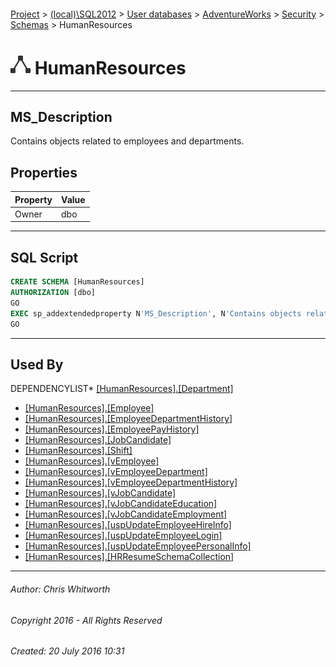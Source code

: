 #### 

[Project](../../../../../index.md) > [(local)\\SQL2012](../../../../index.md) > [User databases](../../../index.md) > [AdventureWorks](../../index.md) > [Security](../index.md) > [Schemas](Schemas.md) > HumanResources

# ![Schemas](../../../../../Images/Schema32.png) HumanResources

---

## <a name="#description"></a>MS_Description

Contains objects related to employees and departments.

## <a name="#properties"></a>Properties

| Property | Value |
|---|---|
| Owner | dbo |


---

## <a name="#sqlscript"></a>SQL Script

```sql
CREATE SCHEMA [HumanResources]
AUTHORIZATION [dbo]
GO
EXEC sp_addextendedproperty N'MS_Description', N'Contains objects related to employees and departments.', 'SCHEMA', N'HumanResources', NULL, NULL, NULL, NULL
GO

```


---

## <a name="#usedby"></a>Used By

DEPENDENCYLIST* [[HumanResources].[Department]](../../Tables/Department.md)
* [[HumanResources].[Employee]](../../Tables/Employee.md)
* [[HumanResources].[EmployeeDepartmentHistory]](../../Tables/EmployeeDepartmentHistory.md)
* [[HumanResources].[EmployeePayHistory]](../../Tables/EmployeePayHistory.md)
* [[HumanResources].[JobCandidate]](../../Tables/JobCandidate.md)
* [[HumanResources].[Shift]](../../Tables/Shift.md)
* [[HumanResources].[vEmployee]](../../Views/vEmployee.md)
* [[HumanResources].[vEmployeeDepartment]](../../Views/vEmployeeDepartment.md)
* [[HumanResources].[vEmployeeDepartmentHistory]](../../Views/vEmployeeDepartmentHistory.md)
* [[HumanResources].[vJobCandidate]](../../Views/vJobCandidate.md)
* [[HumanResources].[vJobCandidateEducation]](../../Views/vJobCandidateEducation.md)
* [[HumanResources].[vJobCandidateEmployment]](../../Views/vJobCandidateEmployment.md)
* [[HumanResources].[uspUpdateEmployeeHireInfo]](../../Programmability/Stored_Procedures/uspUpdateEmployeeHireInfo.md)
* [[HumanResources].[uspUpdateEmployeeLogin]](../../Programmability/Stored_Procedures/uspUpdateEmployeeLogin.md)
* [[HumanResources].[uspUpdateEmployeePersonalInfo]](../../Programmability/Stored_Procedures/uspUpdateEmployeePersonalInfo.md)
* [[HumanResources].[HRResumeSchemaCollection]](../../Programmability/Types/XML_Schema_Collections/HRResumeSchemaCollection.md)


---

###### Author:  Chris Whitworth

###### Copyright 2016 - All Rights Reserved

###### Created: 20 July 2016 10:31

